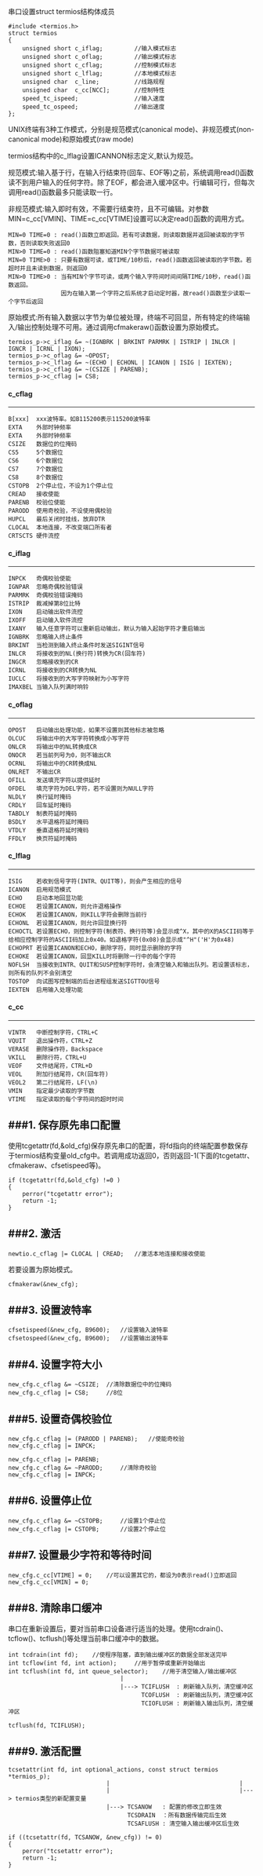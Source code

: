 串口设置struct termios结构体成员  	

	#include <termios.h>
	struct termios
	{
		unsigned short c_iflag; 		//输入模式标志
		unsigned short c_oflag;			//输出模式标志
		unsigned short c_cflag;			//控制模式标志
		unsigned short c_lflag;			//本地模式标志
		unsigned char  c_line;			//线路规程
		unsigned char  c_cc[NCC];		//控制特性
		speed_tc_ispeed;				//输入速度
		speed_tc_ospeed;				//输出速度
	};


UNIX终端有3种工作模式，分别是规范模式(canonical mode)、非规范模式(non-canonical mode)和原始模式(raw mode)    

termios结构中的c_lflag设置ICANNON标志定义,默认为规范。  

规范模式:输入基于行，在输入行结束符(回车、EOF等)之前，系统调用read()函数读不到用户输入的任何字符。除了EOF，都会进入缓冲区中。行编辑可行，但每次调用read()函数最多只能读取一行。  

非规范模式:输入即时有效，不需要行结束符，且不可编辑。对参数MIN=c\_cc[VMIN]、TIME=c\_cc[VTIME]设置可以决定read()函数的调用方式。  
	
	MIN=0 TIME=0 : read()函数立即返回。若有可读数据，则读取数据并返回被读取的字节数，否则读取失败返回0
	MIN>0 TIME=0 : read()函数阻塞知道MIN个字节数据可被读取
	MIN=0 TIME>0 : 只要有数据可读，或TIME/10秒后，read()函数返回被读取的字节数。若超时并且未读到数据，则返回0
	MIN>0 TIME>0 : 当有MIN个字节可读，或两个输入字符间时间间隔TIME/10秒，read()函数返回。
				   因为在输入第一个字符之后系统才启动定时器，故read()函数至少读取一个字节后返回  

原始模式:所有输入数据以字节为单位被处理，终端不可回显，所有特定的终端输入/输出控制处理不可用。通过调用cfmakeraw()函数设置为原始模式。  

	termios_p->c_iflag &= ~(IGNBRK | BRKINT PARMRK | ISTRIP | INLCR | IGNCR | ICRNL | IXON);
	termios_p->c_oflag &= ~OPOST;
	termios_p->c_lflag &= ~(ECHO | ECHONL | ICANON | ISIG | IEXTEN);
	termios_p->c_cflag &= ~(CSIZE | PARENB);
	termios_p->c_cflag |= CS8;

#### c_cflag
---

	B[xxx]	xxx波特率。如B115200表示115200波特率
	EXTA	外部时钟频率
	EXTA	外部时钟频率
	CSIZE	数据位的位掩码
	CS5		5个数据位
	CS6		6个数据位
	CS7		7个数据位
	CS8		8个数据位
	CSTOPB	2个停止位，不设为1个停止位
	CREAD	接收使能
	PARENB	校验位使能
	PARODD	使用奇校验，不设使用偶校验
	HUPCL	最后关闭时挂线，放弃DTR
	CLOCAL	本地连接，不改变端口所有者
	CRTSCTS	硬件流控

#### c_iflag
---

	INPCK	奇偶校验使能
	IGNPAR	忽略奇偶校验错误
	PARMRK	奇偶校验错误掩码
	ISTRIP	裁减掉第8位比特
	IXON	启动输出软件流控
	IXOFF	启动输入软件流控
	IXANY	输入任意字符可以重新启动输出，默认为输入起始字符才重启输出
	IGNBRK	忽略输入终止条件
	BRKINT	当检测到输入终止条件时发送SIGINT信号
	INLCR	将接收到的NL(换行符)转换为CR(回车符)
	INGCR	忽略接收到的CR
	ICRNL	将接收到的CR转换为NL
	IUCLC	将接收到的大写字符映射为小写字符
	IMAXBEL	当输入队列满时响铃

#### c_oflag
---

	OPOST	启动输出处理功能，如果不设置则其他标志被忽略
	OLCUC	将输出中的大写字符转换成小写字符
	ONLCR	将输出中的NL转换成CR
	ONOCR	若当前列号为0，则不输出CR
	OCRNL	将输出中的CR转换成NL
	ONLRET	不输出CR
	OFILL	发送填充字符以提供延时
	OFDEL	填充字符为DEL字符，若不设置则为NULL字符
	NLDLY	换行延时掩码
	CRDLY	回车延时掩码
	TABDLY	制表符延时掩码
	BSDLY	水平退格符延时掩码
	VTDLY	垂直退格符延时掩码
	FFDLY	换页符延时掩码

#### c_lflag
---

	ISIG	若收到信号字符(INTR、QUIT等)，则会产生相应的信号
	ICANON	启用规范模式
	ECHO	启动本地回显功能
	ECHOE	若设置ICANON，则允许退格操作
	ECHOK	若设置ICANON，则KILL字符会删除当前行
	ECHONL	若设置ICANON，则允许回显换行符
	ECHOCTL	若设置ECHO，则控制字符(制表符、换行符等)会显示成^X，其中的X的ASCII码等于给相应控制字符的ASCII码加上0x40。如退格字符(0x08)会显示成"^H"('H'为0x48)
	ECHOPRT	若设置ICANON和ECHO，删除字符，同时显示删除的字符
	ECHOKE	若设置ICANON，回显KILL时将删除一行中的每个字符
	NOFLSH	当接收到INTR、QUIT和SUSP控制字符时，会清空输入和输出队列。若设置该标志，则所有的队列不会别清空
	TOSTOP	向试图写控制端的后台进程组发送SIGTTOU信号
	IEXTEN	启用输入处理功能

#### c_cc
---

	VINTR	中断控制字符，CTRL+C
	VQUIT	退出操作符，CTRL+Z
	VERASE	删除操作符，Backspace
	VKILL	删除行符，CTRL+U
	VEOF	文件结尾符，CTRL+D
	VEOL	附加行结尾符，CR(回车符)
	VEOL2	第二行结尾符，LF(\n)
	VMIN	指定最少读取的字节数
	VTIME	指定读取的每个字符间的超时时间
	


###1. 保存原先串口配置
---
使用tcgetattr(fd,&old_cfg)保存原先串口的配置，将fd指向的终端配置参数保存于termios结构变量old_cfg中。若调用成功返回0，否则返回-1(下面的tcgetattr、cfmakeraw、cfsetispeed等)。

	if (tcgetattr(fd,&old_cfg) !=0 )
	{
		perror("tcgetattr error");
		return -1;
	}

###2. 激活
---

	newtio.c_cflag |= CLOCAL | CREAD;	//激活本地连接和接收使能

若要设置为原始模式。

	cfmakeraw(&new_cfg);

###3. 设置波特率
---

	cfsetispeed(&new_cfg, B9600);	//设置输入波特率
	cfsetospeed(&new_cfg, B9600);	//设置输出波特率

###4. 设置字符大小
---

	new_cfg.c_cflag &= ~CSIZE;	//清除数据位中的位掩码
	new_cfg.c_cflag |= CS8;		//8位

###5. 设置奇偶校验位
---

	new_cfg.c_cflag |= (PARODD | PARENB);	//使能奇校验
	new_cfg.c_cflag |= INPCK;

	new_cfg.c_cflag |= PARENB;
	new_cfg.c_cflag &= ~PARODD;		//清除奇校验
	new_cfg.c_cflag |= INPCK;

###6. 设置停止位
---

	new_cfg.c_cflag &= ~CSTOPB;		//设置1个停止位
	new_cfg.c_cflag |= CSTOPB;		//设置2个停止位

###7. 设置最少字符和等待时间
---

	new_cfg.c_cc[VTIME] = 0;	//可以设置其它的，都设为0表示read()立即返回
	new_cfg.c_cc[VMIN] = 0;

###8. 清除串口缓冲
---

串口在重新设置后，要对当前串口设备进行适当的处理。使用tcdrain()、tcflow()、tcflush()等处理当前串口缓冲中的数据。

	int tcdrain(int fd);	//使程序阻塞，直到输出缓冲区的数据全部发送完毕
	int tcflow(int fd, int action);		//用于暂停或重新开始输出
	int tcflush(int fd, int queue_selector);	//用于清空输入/输出缓冲区
									|
									|---> TCIFLUSH  : 刷新输入队列，清空缓冲区
										  TCOFLUSH  : 刷新输出队列，清空缓冲区
										  TCIOFLUSH : 刷新输入输出队列，清空缓冲区

	tcflush(fd, TCIFLUSH);

###9. 激活配置
---

	tcsetattr(int fd, int optional_actions, const struct termios *termios_p);
								|									  |
								|									  |---> termios类型的新配置变量
								|---> TCSANOW   : 配置的修改立即生效
									  TCSDRAIN  ：所有数据传输完后生效 
									  TCSAFLUSH : 清空输入输出缓冲区后生效

	if ((tcsetattr(fd, TCSANOW, &new_cfg)) != 0)
	{
		perror("tcsetattr error");
		return -1;
	}
